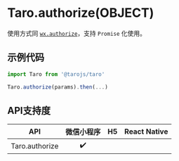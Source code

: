 # Taro.authorize(OBJECT)

使用方式同 [`wx.authorize`](https://developers.weixin.qq.com/miniprogram/dev/api/wx.authorize.html)，支持 `Promise` 化使用。

## 示例代码

```jsx
import Taro from '@tarojs/taro'

Taro.authorize(params).then(...)
```

## API支持度



|      API       | 微信小程序 |  H5  | React Native |
| :------------: | :--------: | :--: | :----------: |
| Taro.authorize |     ✔️      |      |              |